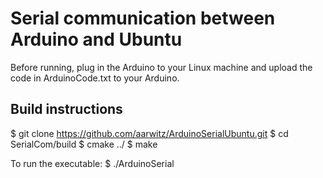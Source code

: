 # Serial communication between Arduino and Ubuntu

Before running, plug in the Arduino to your Linux machine and upload the code in ArduinoCode.txt to your Arduino.

## Build instructions
$ git clone https://github.com/aarwitz/ArduinoSerialUbuntu.git
$ cd SerialCom/build
$ cmake ../
$ make

To run the executable:
$ ./ArduinoSerial